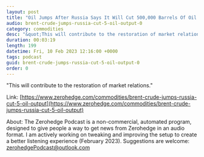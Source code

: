 ```yaml
---
layout: post
title: "Oil Jumps After Russia Says It Will Cut 500,000 Barrels Of Oil Output"
audio: brent-crude-jumps-russia-cut-5-oil-output-0
category: commodities
desc: "&quot;This will contribute to the restoration of market relations.&quot; "
duration: 00:03:19
length: 199
datetime: Fri, 10 Feb 2023 12:16:00 +0000
tags: podcast
guid: brent-crude-jumps-russia-cut-5-oil-output-0
order: 0
---
```

&quot;This will contribute to the restoration of market relations.&quot; 

Link: [https://www.zerohedge.com/commodities/brent-crude-jumps-russia-cut-5-oil-output](https://www.zerohedge.com/commodities/brent-crude-jumps-russia-cut-5-oil-output)

About: The Zerohedge Podcast is a non-commercial, automated program, designed to give people a way to get news from Zerohedge in an audio format.  I am actively working on tweaking and improving the setup to create a better listening experience (February 2023).  Suggestions are welcome: [zerohedgePodcast@outlook.com](mailto:zerohedgePodcast@outlook.com)
